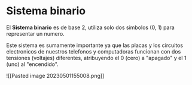 # Sistema binario

El **Sistema binario** es de base 2, utiliza solo dos simbolos (0, 1) para representar un numero. 

Este sistema es sumamente importante ya que las placas y los circuitos electronicos de nuestros telefonos y computadoras funcionan con dos tensiones (voltajes) diferentes, atribuyendo el 0 (cero) a "apagado" y el 1 (uno) al "encendido".

![[Pasted image 20230501155008.png]]
